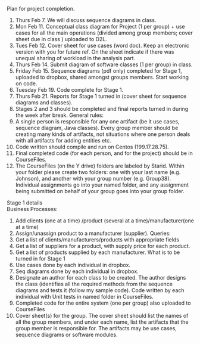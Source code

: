 Plan for project completion. 
1.	Thurs Feb 7. We will discuss sequence diagrams in class.
2.	Mon Feb 11. Conceptual class diagram for Project (1 per group) + use cases for all the main  operations (divided among group members; cover sheet due in class ) uploaded to D2L.
3.	Tues Feb 12. Cover sheet for use cases (word doc). Keep an electronic version with you for future ref. On the sheet indicate if there was unequal sharing of workload in the analysis part.
4.	Thurs Feb 14. Submit diagram of software classes (1 per group) in class.
5.	Friday Feb 15. Sequence diagrams (pdf only) completed for Stage 1, uploaded to dropbox, shared amongst groups members. Start working on code. 
6.	Tuesday Feb 19.  Code complete for Stage 1.
7.	Thurs Feb 21.  Reports for Stage 1 turned in (cover sheet for sequence diagrams and classes).
8.	Stages 2 and 3 should be completed and final reports turned in during the week after break.
General rules:
1.	A single person is responsible for any one artifact (be it use cases, sequence diagram, Java classes). Every group member should be creating many kinds of artifacts, not situations where one person deals with all artifacts for adding entities etc.
2.	Code written should compile and run on Centos (199.17.28.75).
3.	Final completed code (for each person, and for the project) should be in CourseFiles.
4.	The CourseFiles (on the Y drive) folders are labeled by Starid. Within your folder please create two folders: one with your last name (e.g. Johnson), and another with your group number (e.g. Group38). Individual assignments go into your named folder, and any assignment being submitted on behalf of your group goes into your group folder.

Stage 1 details  
Business Processes:
1.	Add clients (one at a time) /product (several at a time)/manufacturer(one at a time)
2.	Assign/unassign product to a manufacturer (supplier). 
Queries:
1.	Get a list of clients/manufacturers/products with appropriate fields
2.	Get a list of suppliers for a product, with supply price for each product.
3.	Get a list of products supplied by each manufacturer.
What is to be turned in for Stage 1 
1.	Use cases done by each individual in dropbox.
2.	Seq diagrams done by each individual in dropbox.
3.	Designate an author for each class to be created. The author designs the class (identifies all the required methods from the sequence diagrams and tests it (follow my sample code). Code written by each individual with Unit tests in named folder in CourseFiles.
4.	Completed code for the entire system (one per group) also uploaded to CourseFiles
5.	Cover sheet(s) for the group. The cover sheet should list the names of all the group members, and under each name, list the artifacts that the group member is responsible for. The artifacts may be use cases, sequence diagrams or software modules.

